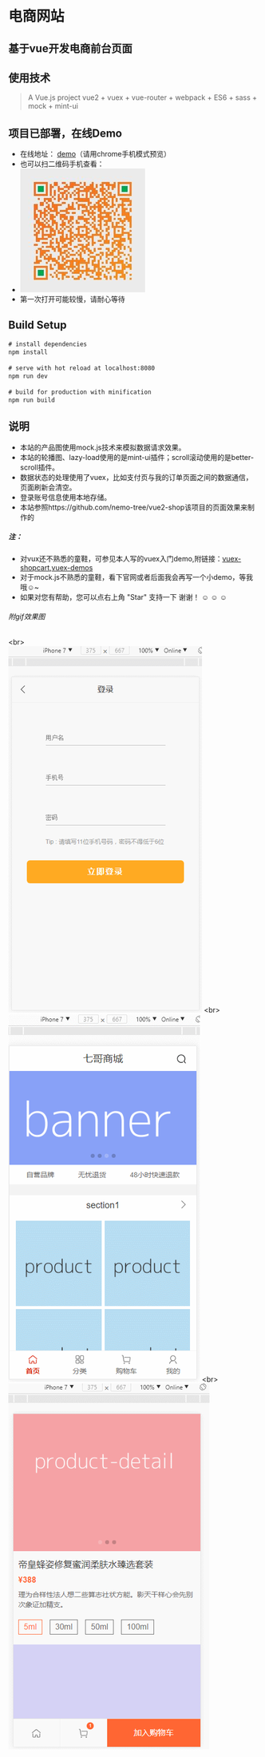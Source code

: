 # 电商网站
## 基于vue开发电商前台页面

## 使用技术
> A Vue.js project
> vue2 + vuex + vue-router + webpack + ES6 + sass + mock + mint-ui

## 项目已部署，在线Demo
* 在线地址： [demo](https://seven77zhou.github.io/vue-show-show/vue_shop_show/index.html)（请用chrome手机模式预览）
* 也可以扫二维码手机查看：
* ![](https://github.com/seven77Zhou/vue-show-show/blob/gh-pages/code.jpg)
* 第一次打开可能较慢，请耐心等待
## Build Setup

``` 项目运行
# install dependencies
npm install

# serve with hot reload at localhost:8080
npm run dev

# build for production with minification
npm run build
```
## 说明
* 本站的产品图使用mock.js技术来模拟数据请求效果。
* 本站的轮播图、lazy-load使用的是mint-ui插件；scroll滚动使用的是better-scroll插件。
* 数据状态的处理使用了vuex，比如支付页与我的订单页面之间的数据通信， 页面刷新会清空。
* 登录账号信息使用本地存储。
* 本站参照https://github.com/nemo-tree/vue2-shop该项目的页面效果来制作的

##### 注：
* 对vux还不熟悉的童鞋，可参见本人写的vuex入门demo,附链接：[vuex-shopcart](https://github.com/seven77Zhou/vuex-Module-shopCart-forBeginner),[vuex-demos](https://github.com/seven77Zhou/vuex-for-Beginner)
* 对于mock.js不熟悉的童鞋，看下官网或者后面我会再写一个小demo，等我哦☺~
* 如果对您有帮助，您可以点右上角 "Star" 支持一下 谢谢！ ☺ ☺ ☺

###### 附gif效果图
\<br>  
![](https://github.com/seven77Zhou/vue-show-show/blob/gh-pages/page2.gif)
\<br>  
![](https://github.com/seven77Zhou/vue-show-show/blob/gh-pages/page3.gif)
\<br> 
![](https://github.com/seven77Zhou/vue-show-show/blob/gh-pages/page1.gif)
